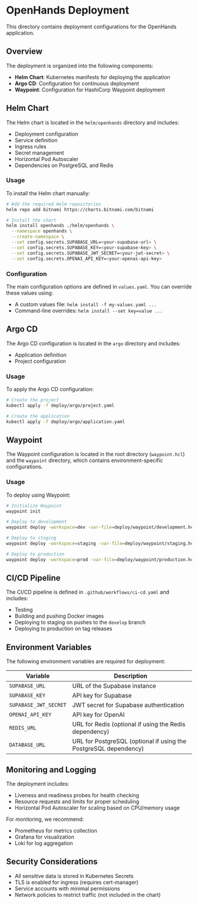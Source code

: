 # OpenHands Deployment

This directory contains deployment configurations for the OpenHands application.

## Overview

The deployment is organized into the following components:

- **Helm Chart**: Kubernetes manifests for deploying the application
- **Argo CD**: Configuration for continuous deployment
- **Waypoint**: Configuration for HashiCorp Waypoint deployment

## Helm Chart

The Helm chart is located in the `helm/openhands` directory and includes:

- Deployment configuration
- Service definition
- Ingress rules
- Secret management
- Horizontal Pod Autoscaler
- Dependencies on PostgreSQL and Redis

### Usage

To install the Helm chart manually:

```bash
# Add the required Helm repositories
helm repo add bitnami https://charts.bitnami.com/bitnami

# Install the chart
helm install openhands ./helm/openhands \
  --namespace openhands \
  --create-namespace \
  --set config.secrets.SUPABASE_URL=<your-supabase-url> \
  --set config.secrets.SUPABASE_KEY=<your-supabase-key> \
  --set config.secrets.SUPABASE_JWT_SECRET=<your-jwt-secret> \
  --set config.secrets.OPENAI_API_KEY=<your-openai-api-key>
```

### Configuration

The main configuration options are defined in `values.yaml`. You can override these values using:

- A custom values file: `helm install -f my-values.yaml ...`
- Command-line overrides: `helm install --set key=value ...`

## Argo CD

The Argo CD configuration is located in the `argo` directory and includes:

- Application definition
- Project configuration

### Usage

To apply the Argo CD configuration:

```bash
# Create the project
kubectl apply -f deploy/argo/project.yaml

# Create the application
kubectl apply -f deploy/argo/application.yaml
```

## Waypoint

The Waypoint configuration is located in the root directory (`waypoint.hcl`) and the `waypoint` directory, which contains environment-specific configurations.

### Usage

To deploy using Waypoint:

```bash
# Initialize Waypoint
waypoint init

# Deploy to development
waypoint deploy -workspace=dev -var-file=deploy/waypoint/development.hcl

# Deploy to staging
waypoint deploy -workspace=staging -var-file=deploy/waypoint/staging.hcl

# Deploy to production
waypoint deploy -workspace=prod -var-file=deploy/waypoint/production.hcl
```

## CI/CD Pipeline

The CI/CD pipeline is defined in `.github/workflows/ci-cd.yaml` and includes:

- Testing
- Building and pushing Docker images
- Deploying to staging on pushes to the `develop` branch
- Deploying to production on tag releases

## Environment Variables

The following environment variables are required for deployment:

| Variable | Description |
|----------|-------------|
| `SUPABASE_URL` | URL of the Supabase instance |
| `SUPABASE_KEY` | API key for Supabase |
| `SUPABASE_JWT_SECRET` | JWT secret for Supabase authentication |
| `OPENAI_API_KEY` | API key for OpenAI |
| `REDIS_URL` | URL for Redis (optional if using the Redis dependency) |
| `DATABASE_URL` | URL for PostgreSQL (optional if using the PostgreSQL dependency) |

## Monitoring and Logging

The deployment includes:

- Liveness and readiness probes for health checking
- Resource requests and limits for proper scheduling
- Horizontal Pod Autoscaler for scaling based on CPU/memory usage

For monitoring, we recommend:

- Prometheus for metrics collection
- Grafana for visualization
- Loki for log aggregation

## Security Considerations

- All sensitive data is stored in Kubernetes Secrets
- TLS is enabled for ingress (requires cert-manager)
- Service accounts with minimal permissions
- Network policies to restrict traffic (not included in the chart)